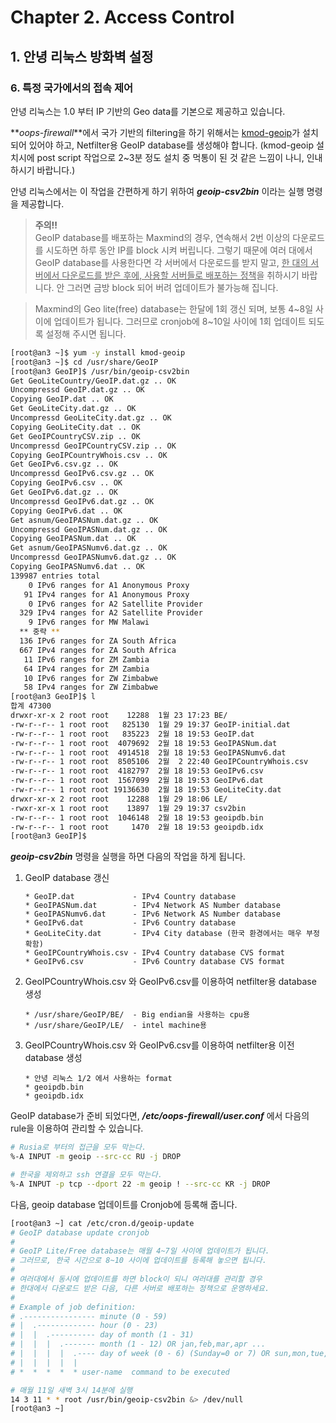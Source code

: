 # Chapter 2. Access Control
## 1. 안녕 리눅스 방화벽 설정
### 6. 특정 국가에서의 접속 제어

안녕 리눅스는 1.0 부터 IP 기반의 Geo data를 기본으로 제공하고 있습니다.

**_oops-firewall_**에서 국가 기반의 filtering을 하기 위해서는 [kmod-geoip](pkg-core-kmod-geoip.md)가 설치되어 있어야 하고, Netfilter용 GeoIP database를 생성해야 합니다. (kmod-geoip 설치시에 post script 작업으로 2~3분 정도 설치 중 먹통이 된 것 같은 느낌이 나니, 인내하시기 바랍니다.)

안녕 리눅스에서는 이 작업을 간편하게 하기 위하여 **_geoip-csv2bin_** 이라는 실행 명령을 제공합니다.

> **주의!!**  
> GeoIP database를 배포하는 Maxmind의 경우, 연속해서 2번 이상의 다운로드를 시도하면 하루 동안 IP를 block 시켜 버립니다. 그렇기 때문에 여러 대에서 GeoIP database를 사용한다면 각 서버에서 다운로드를 받지 말고, <u>한 대의 서버에서 다운로드를 받은 후에, 사용할 서버들로 배포하는 정책</u>을 취하시기 바랍니다. 안 그러면 금방 block 되어 버려 업데이트가 불가능해 집니다.

> Maxmind의 Geo lite(free) database는 한달에 1회 갱신 되며, 보통 4~8일 사이에 업데이트가 됩니다. 그러므로 cronjob에 8~10일 사이에 1회 업데이트 되도록 설정해 주시면 됩니다.

```bash
[root@an3 ~]$ yum -y install kmod-geoip
[root@an3 ~]$ cd /usr/share/GeoIP
[root@an3 GeoIP]$ /usr/bin/geoip-csv2bin
Get GeoLiteCountry/GeoIP.dat.gz .. OK
Uncompressd GeoIP.dat.gz .. OK
Copying GeoIP.dat .. OK
Get GeoLiteCity.dat.gz .. OK
Uncompressd GeoLiteCity.dat.gz .. OK
Copying GeoLiteCity.dat .. OK
Get GeoIPCountryCSV.zip .. OK
Uncompressd GeoIPCountryCSV.zip .. OK
Copying GeoIPCountryWhois.csv .. OK
Get GeoIPv6.csv.gz .. OK
Uncompressd GeoIPv6.csv.gz .. OK
Copying GeoIPv6.csv .. OK
Get GeoIPv6.dat.gz .. OK
Uncompressd GeoIPv6.dat.gz .. OK
Copying GeoIPv6.dat .. OK
Get asnum/GeoIPASNum.dat.gz .. OK
Uncompressd GeoIPASNum.dat.gz .. OK
Copying GeoIPASNum.dat .. OK
Get asnum/GeoIPASNumv6.dat.gz .. OK
Uncompressd GeoIPASNumv6.dat.gz .. OK
Copying GeoIPASNumv6.dat .. OK
139987 entries total
    0 IPv6 ranges for A1 Anonymous Proxy
   91 IPv4 ranges for A1 Anonymous Proxy
    0 IPv6 ranges for A2 Satellite Provider
  329 IPv4 ranges for A2 Satellite Provider
    9 IPv6 ranges for MW Malawi
  ** 중략 **
  136 IPv6 ranges for ZA South Africa
  667 IPv4 ranges for ZA South Africa
   11 IPv6 ranges for ZM Zambia
   64 IPv4 ranges for ZM Zambia
   10 IPv6 ranges for ZW Zimbabwe
   58 IPv4 ranges for ZW Zimbabwe
[root@an3 GeoIP]$ l
합계 47300
drwxr-xr-x 2 root root    12288  1월 23 17:23 BE/
-rw-r--r-- 1 root root   825130  1월 29 19:37 GeoIP-initial.dat
-rw-r--r-- 1 root root   835223  2월 18 19:53 GeoIP.dat
-rw-r--r-- 1 root root  4079692  2월 18 19:53 GeoIPASNum.dat
-rw-r--r-- 1 root root  4914518  2월 18 19:53 GeoIPASNumv6.dat
-rw-r--r-- 1 root root  8505106  2월  2 22:40 GeoIPCountryWhois.csv
-rw-r--r-- 1 root root  4182797  2월 18 19:53 GeoIPv6.csv
-rw-r--r-- 1 root root  1567099  2월 18 19:53 GeoIPv6.dat
-rw-r--r-- 1 root root 19136630  2월 18 19:53 GeoLiteCity.dat
drwxr-xr-x 2 root root    12288  1월 29 18:06 LE/
-rwxr-xr-x 1 root root    13897  1월 29 19:37 csv2bin
-rw-r--r-- 1 root root  1046148  2월 18 19:53 geoipdb.bin
-rw-r--r-- 1 root root     1470  2월 18 19:53 geoipdb.idx
[root@an3 GeoIP]$
```

**_geoip-csv2bin_** 명령을 실행을 하면 다음의 작업을 하게 됩니다.

1. GeoIP database 갱신
    ```
    * GeoIP.dat             - IPv4 Country database
    * GeoIPASNum.dat        - IPv4 Network AS Number database
    * GeoIPASNumv6.dat      - IPv6 Network AS Number database
    * GeoIPv6.dat           - IPv6 Country database
    * GeoLiteCity.dat       - IPv4 City database (한국 환경에서는 매우 부정확함)
    * GeoIPCountryWhois.csv - IPv4 Country database CVS format
    * GeoIPv6.csv           - IPv6 Country database CVS format
    ```
2. GeoIPCountryWhois.csv 와 GeoIPv6.csv를 이용하여 netfilter용 database 생성
    ```
    * /usr/share/GeoIP/BE/  - Big endian을 사용하는 cpu용
    * /usr/share/GeoIP/LE/  - intel machine용
    ```
3. GeoIPCountryWhois.csv 와 GeoIPv6.csv를 이용하여 netfilter용 이전 database 생성
    ```
    * 안녕 리눅스 1/2 에서 사용하는 format
    * geoipdb.bin
    * geoipdb.idx
    ```

GeoIP database가 준비 되었다면, **_/etc/oops-firewall/user.conf_** 에서 다음의 rule을 이용하여 관리할 수 있습니다.

  ```bash
  # Rusia로 부터의 접근을 모두 막는다.
  %-A INPUT -m geoip --src-cc RU -j DROP
  
  # 한국을 제외하고 ssh 연결을 모두 막는다.
  %-A INPUT -p tcp --dport 22 -m geoip ! --src-cc KR -j DROP
  ```
  
다음, geoip database 업데이트를 Cronjob에 등록해 줍니다.

  ```bash
  [root@an3 ~] cat /etc/cron.d/geoip-update
  # GeoIP database update cronjob
  #
  # GeoIP Lite/Free database는 매월 4~7일 사이에 업데이트가 됩니다.
  # 그러므로, 한국 시간으로 8~10 사이에 업데이트를 등록해 놓으면 됩니다.
  #
  # 여러대에서 동시에 업데이트를 하면 block이 되니 여러대를 관리할 경우
  # 한대에서 다운로드 받은 다음, 다른 서버로 배포하는 정책으로 운영하세요.
  #
  # Example of job definition:
  # .---------------- minute (0 - 59)
  # |  .------------- hour (0 - 23)
  # |  |  .---------- day of month (1 - 31)
  # |  |  |  .------- month (1 - 12) OR jan,feb,mar,apr ...
  # |  |  |  |  .---- day of week (0 - 6) (Sunday=0 or 7) OR sun,mon,tue,wed,thu,fri,sat
  # |  |  |  |  |
  # *  *  *  *  * user-name  command to be executed

  # 매월 11일 새벽 3시 14분에 실행
  14 3 11 * * root /usr/bin/geoip-csv2bin &> /dev/null
  [root@an3 ~]
  ```